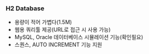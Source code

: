 ### H2 Database
 - 용량이 적어 가볍다(1.5M)
 - 웹용 쿼리툴 제공(URL로 접근 시 사용 가능)
 - MySQL, Oracle 데이터베이스 시뮬레이션 기능(확인필요)
 - 스퀀스, AUTO INCREMENT 기능 지원
 
